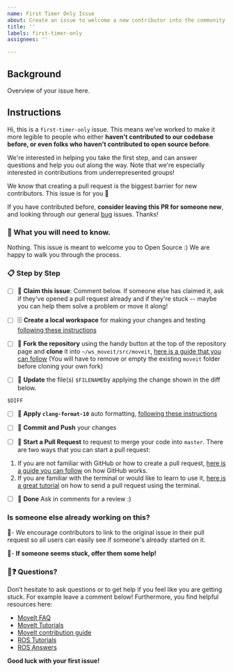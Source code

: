 ```yaml
---
name: First Timer Only Issue
about: Create an issue to welcome a new contributor into the community.
title: ''
labels: first-timer-only
assignees: ''

---
```


## Background

Overview of your issue here.

## Instructions
Hi, this is a `first-timer-only` issue. This means we've worked to make it more legible to people who either **haven't contributed to our codebase before, or even folks who haven't contributed to open source before**.

We're interested in helping you take the first step, and can answer questions and help you out along the way. Note that we're especially interested in contributions from underrepresented groups!

We know that creating a pull request is the biggest barrier for new contributors. This issue is for you 💝

If you have contributed before, **consider leaving this PR for someone new**, and looking through our general [bug](https://github.com/ros-planning/moveit/labels/bug) issues. Thanks!

### 🤔 What you will need to know.

Nothing. This issue is meant to welcome you to Open Source :) We are happy to walk you through the process.

### 📋 Step by Step

- [ ] 🙋 **Claim this issue**: Comment below. If someone else has claimed it, ask if they've opened a pull request already and if they're stuck -- maybe you can help them solve a problem or move it along!

- [ ] 🗄️ **Create a local workspace** for making your changes and testing [following these instructions](https://moveit.ros.org/install/source/)

- [ ] 🍴 **Fork the repository** using the handy button at the top of the repository page and **clone** it into `~/ws_moveit/src/moveit`, [here is a guide that you can follow](https://guides.github.com/activities/forking/) (You will have to remove or empty the existing `moveit` folder before cloning your own fork)

- [ ] 📝 **Update** the file(s) `$FILENAME`by applying the change shown in the diff below.

```diff
$DIFF
```

- [ ] 🤖 **Apply `clang-format-10`** auto formatting, [following these instructions](https://moveit.ros.org//documentation/contributing/code/?#clang-format-auto-code-formatting)

- [ ] 💾 **Commit and Push** your changes

- [ ] 🔀 **Start a Pull Request** to request to merge your code into `master`. There are two ways that you can start a pull request:
1. If you are not familiar with GitHub or how to create a pull request, [here is a guide you can follow](https://guides.github.com/activities/hello-world/) on how GitHub works.
2. If you are familiar with the terminal or would like to learn to use it, [here is a great tutorial](https://egghead.io/series/how-to-contribute-to-an-open-source-project-on-github) on how to send a pull request using the terminal.

- [ ] 🏁 **Done** Ask in comments for a review :)

### Is someone else already working on this?

🔗- We encourage contributors to link to the original issue in their pull request so all users can easily see if someone's already started on it.

👥- **If someone seems stuck, offer them some help!**

### 🤔❓ Questions?

Don’t hesitate to ask questions or to get help if you feel like you are getting stuck. For example leave a comment below!
Furthermore, you find helpful resources here:
* [MoveIt FAQ](https://moveit.ros.org/documentation/faqs/)
* [MoveIt Tutorials](https://ros-planning.github.io/moveit_tutorials/)
* [MoveIt contribution guide](https://moveit.ros.org/documentation/contributing/)
* [ROS Tutorials](https://wiki.ros.org/ROS/Tutorials)
* [ROS Answers](https://answers.ros.org/questions/)

**Good luck with your first issue!**
